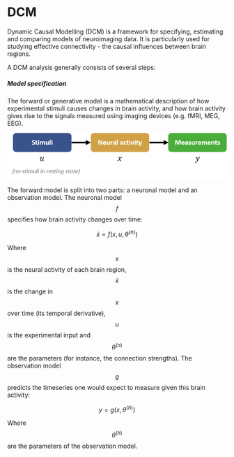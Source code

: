 # DCM

Dynamic Causal Modelling \(DCM\) is a framework for specifying, estimating and comparing models of neuroimaging data. It is particularly used for studying effective connectivity - the causal influences between brain regions.

A DCM analysis generally consists of several steps:

##### Model specification

The forward or generative model is a mathematical description of how experimental stimuli causes changes in brain activity, and how brain activity gives rise to the signals measured using imaging devices \(e.g. fMRI, MEG, EEG\).

![](/theory/dcm/stim-neural-observation.png)

The forward model is split into two parts: a neuronal model and an observation model. The neuronal model $$f$$ specifies how brain activity changes over time:

$$\dot{x}=f(x,u,\theta^{(n)})$$

Where $$x$$ is the neural activity of each  brain region, $$\dot{x}$$ is the change in $$x$$ over time \(its temporal derivative\), $$u$$ is the experimental input and $$\theta^{(n)}$$ are the parameters \(for instance, the connection strengths\). The observation model $$g$$ predicts the timeseries one would expect to measure given this brain activity:

$$y = g(x,\theta^{(h)})$$

Where $$\theta^{(h)}$$ are the parameters of the observation model.



